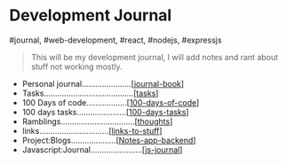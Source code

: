 # Development Journal

#journal, #web-development, #react, #nodejs, #expressjs

> This will be my development journal, I will add notes 
and rant about stuff not working mostly.


- Personal journal......................[[journal-book]]  
- Tasks........................................[[tasks]]  
- 100 Days of code..................[[100-days-of-code]]  
- 100 days tasks......................[[100-days-tasks]]  
- Ramblings.................................[[thoughts]]  
- links...............................[[links-to-stuff]]  
- Project:Blogs....................[[Notes-app-backend]] 
- Javascript:Journal.......................[[js-journal]] 


[//begin]: # "Autogenerated link references for markdown compatibility"
[journal-book]: ../journal/journal-book "Journal Book"
[tasks]: tasks "Tasks"
[100-days-of-code]: 100-days-of-code "100 Days of Code"
[100-days-tasks]: 100-days-tasks "100 days of code Tasks"
[thoughts]: thoughts "Thoughts and ramblings"
[links-to-stuff]: links-to-stuff "links-to-stuff"
[Notes-app-backend]: projects/Notes-app-backend "Blogs app backend"
[js-journal]: javascript/js-journal "js-journal"
[//end]: # "Autogenerated link references"